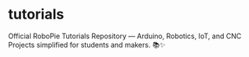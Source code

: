 # tutorials
Official RoboPie Tutorials Repository — Arduino, Robotics, IoT, and CNC Projects simplified for students and makers. 📚✨
